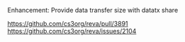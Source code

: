 Enhancement: Provide data transfer size with datatx share

https://github.com/cs3org/reva/pull/3891
https://github.com/cs3org/reva/issues/2104